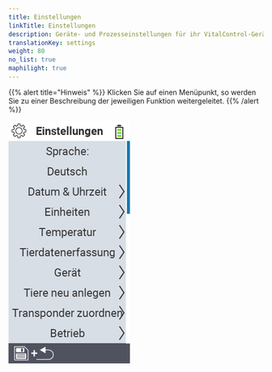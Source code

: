 ```yaml
---
title: Einstellungen
linkTitle: Einstellungen
description: Geräte- und Prozesseinstellungen für ihr VitalControl-Gerät
translationKey: settings
weight: 80
no_list: true
maphilight: true
---
```

{{% alert title="Hinweis" %}}
Klicken Sie auf einen Menüpunkt, so werden Sie zu einer Beschreibung der jeweiligen Funktion weitergeleitet.
{{% /alert %}}

<img src="bilder/menu.png/" alt="VitalControl Gerät" title="Gerät" usemap="#workmap" class="maphilight">

<map name="workmap">
  <area shape="rect" coords="0,40,240,120" alt="Sprache" title="Legen Sie die Sprache für die Benutzerführung auf ihrem VitalControl-Gerät fest&#10;Mausklick: zur Dokumentation" href="/docs/einstellungen/sprache/">
  <area shape="rect" coords="0,120,240,160" alt="Datum & Uhrzeit" title="Hier stellen Sie das Datum und die Uhrzeit für ihr VitalControl-Gerät ein&#10;Mausklick: zur Dokumentation" href="/docs/einstellungen/datum-uhrzeit/">
  <area shape="rect" coords="0,160,240,200" alt="Einheiten" title="Hier wählen Sie Einheiten für die Temperatur und die Masse aus&#10;Mausklick: zur Dokumentation" href="/docs/einstellungen/einheiten/">
  <area shape="rect" coords="0,200,240,240" alt="Temperatur" title="Legen Sie die Temperatureinstellungen für die Anwendung ihres VitalControl Gerät fest&#10;Mausklick: zur Dokumentation" href="/docs/einstellungen/temperatur/">
   <area shape="rect" coords="0,240,240,280" alt="Tierdatenerfassung" title="Hier hinterlegen Sie relevante Informationen für die Tierdatenerfassung&#10;Mausklick: zur Dokumentation" href="/docs/einstellungen/erfassung-tierdaten/">
   <area shape="rect" coords="0,280,240,320" alt="Gerät" title="Hier nehmen Sie verschiedene Geräteeinstellungen vor&#10;Mausklick: zur Dokumentation" href="/docs/einstellungen/geraet/">
   <area shape="rect" coords="0,320,240,360" alt="Tiere neu anlegen" title="Hier passen Sie mehrere werksseitig eingestellte Standards bezüglich des Anlegens von neuen Tieren an die Erfordernisse Ihres Betriebs an&#10;Mausklick: zur Dokumentation" href="/docs/einstellungen/tiere-neu-anlegen/">
   <area shape="rect" coords="0,360,240,400" alt="Transponder zuordnen" title="Legen Sie die Zuordnung des Transponders auf ihrem VitalControl-Gerät fest&#10;Mausklick: zur Dokumentation" href="/docs/einstellungen/zuordnung-transponder/">
   <area shape="rect" coords="0,400,240,440" alt="Betrieb" title="Legen Sie ihre zehnstellige Betriebsnummer gemäß VVO fest&#10;Mausklick: zur Dokumentation" href="/docs/einstellungen/betriebsnummer/">
</map>
